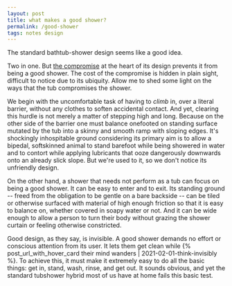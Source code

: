 ```yaml
---
layout: post
title: what makes a good shower?
permalink: /good-shower
tags: notes design
---
```


The standard bathtub-shower design seems like a good idea.
<!--more-->
Two in one.
But [the compromise](https://www.wikiwand.com/en/articles/Design_by_committee) at the heart of its design prevents it from being a good shower.
The cost of the compromise is hidden in plain sight, difficult to notice due to its ubiquity.
Allow me to shed some light on the ways that the tub compromises the shower.

We begin with the uncomfortable task of having to _climb_ in, over a literal barrier, without any clothes to soften accidental contact.
And yet, clearing this hurdle is not merely a matter of stepping high and long.
Because on the other side of the barrier one must balance onefooted on standing surface mutated by the tub into a skinny and smooth ramp with sloping edges.
It's shockingly inhospitable ground considering its primary aim is to allow a bipedal, softskinned animal to stand barefoot while being showered in water and to contort while applying lubricants that ooze dangerously downwards onto an already slick slope.
But we're used to it, so we don't notice its unfriendly design.

On the other hand, a shower that needs not perform as a tub can focus on being a good shower.
It can be easy to enter and to exit.
Its standing ground -- freed from the obligation to be gentle on a bare backside -- can be tiled or otherwise surfaced with material of high enough friction so that it is easy to balance on, whether covered in soapy water or not.
And it can be wide enough to allow a person to turn their body without grazing the shower curtain or feeling otherwise constricted.

Good design, as they say, is invisible.
A good shower demands no effort or conscious attention from its user.
It lets them get clean while {% post_url_with_hover_card their mind wanders | 2021-02-01-think-invisibly %}.
To achieve this, it must make it extremely easy to do all the basic things: get in, stand, wash, rinse, and get out.
It sounds obvious, and yet the standard tubshower hybrid most of us have at home fails this basic test.